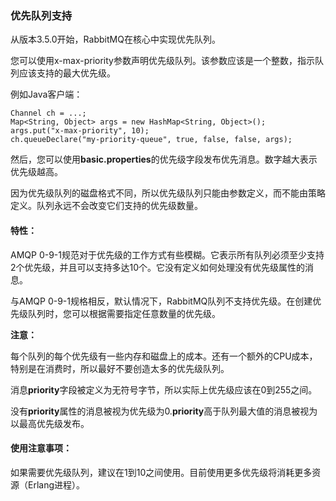 ### 优先队列支持
从版本3.5.0开始，RabbitMQ在核心中实现优先队列。

您可以使用x-max-priority参数声明优先级队列。该参数应该是一个整数，指示队列应该支持的最大优先级。

例如Java客户端：

```java:n
Channel ch = ...;
Map<String, Object> args = new HashMap<String, Object>();
args.put("x-max-priority", 10);
ch.queueDeclare("my-priority-queue", true, false, false, args);
```

然后，您可以使用**basic.properties**的优先级字段发布优先消息。数字越大表示优先级越高。

因为优先级队列的磁盘格式不同，所以优先级队列只能由参数定义，而不能由策略定义。队列永远不会改变它们支持的优先级数量。

#### 特性：

AMQP 0-9-1规范对于优先级的工作方式有些模糊。它表示所有队列必须至少支持2个优先级，并且可以支持多达10个。它没有定义如何处理没有优先级属性的消息。

与AMQP 0-9-1规格相反，默认情况下，RabbitMQ队列不支持优先级。在创建优先级队列时，您可以根据需要指定任意数量的优先级。

**注意：**

每个队列的每个优先级有一些内存和磁盘上的成本。还有一个额外的CPU成本，特别是在消费时，所以最好不要创造太多的优先级队列。

消息**priority**字段被定义为无符号字节，所以实际上优先级应该在0到255之间。

没有**priority**属性的消息被视为优先级为0.**priority**高于队列最大值的消息被视为以最高优先级发布。

#### 使用注意事项：

如果需要优先级队列，​​建议在1到10之间使用。目前使用更多优先级将消耗更多资源（Erlang进程）。



